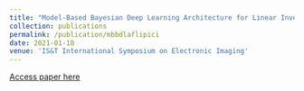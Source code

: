 ```yaml
---
title: "Model-Based Bayesian Deep Learning Architecture for Linear Inverse Problems in Computational Imaging"
collection: publications
permalink: /publication/mbbdlaflipici
date: 2021-01-18
venue: 'IS&T International Symposium on Electronic Imaging'
---
```

[Access paper here](https://www.ingentaconnect.com/content/ist/ei/2021/00002021/00000015/art00005)
